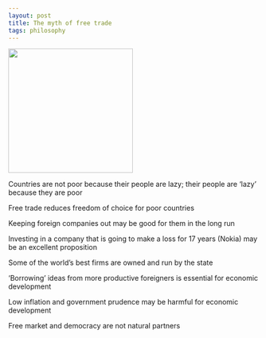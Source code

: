 ```yaml
---
layout: post
title: The myth of free trade
tags: philosophy
---
```


<img height="250"  src="https://i.gr-assets.com/images/S/compressed.photo.goodreads.com/books/1312041078l/1032019.jpg" /> 


Countries are not poor because their people are lazy; their people are ‘lazy’ because they are poor

Free trade reduces freedom of choice for poor countries

Keeping foreign companies out may be good for them in the long run

Investing in a company that is going to make a loss for 17 years (Nokia) may be an excellent proposition

Some of the world’s best firms are owned and run by the state

‘Borrowing’ ideas from more productive foreigners is essential for economic 
development

Low inflation and government prudence may be harmful for economic development

Free market and democracy are not natural partners

